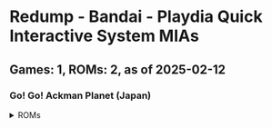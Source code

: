 # Redump - Bandai - Playdia Quick Interactive System MIAs
## Games: 1, ROMs: 2, as of 2025-02-12

### Go! Go! Ackman Planet (Japan)
<details>
<summary>ROMs</summary>

- Go! Go! Ackman Planet (Japan) (Track 1).bin, CRC: 1cbf2c16
- Go! Go! Ackman Planet (Japan) (Track 2).bin, CRC: f1974e93
</details>

